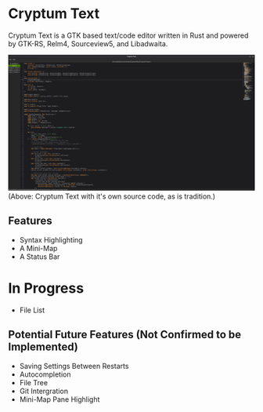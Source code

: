 # Cryptum Text

Cryptum Text is a GTK based text/code editor written in Rust and powered by GTK-RS, Relm4, Sourceview5, and Libadwaita.

![A screenshot of Cryptum Text with a file list open, and the main editor content being it's own source code.](./images/cryptum-text-image.png)
(Above: Cryptum Text with it's own source code, as is tradition.)

## Features
- Syntax Highlighting
- A Mini-Map
- A Status Bar

# In Progress
- File List

## Potential Future Features (Not Confirmed to be Implemented)
- Saving Settings Between Restarts
- Autocompletion
- File Tree
- Git Intergration
- Mini-Map Pane Highlight
